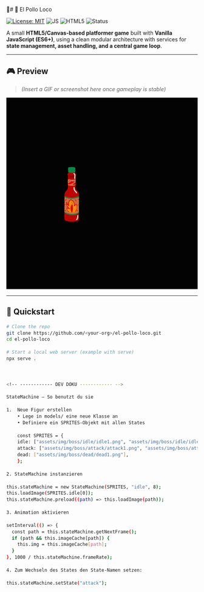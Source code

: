 🐔# 🐔 El Pollo Loco

[![License: MIT](https://img.shields.io/badge/License-MIT-yellow.svg)](LICENSE)
![JS](https://img.shields.io/badge/JavaScript-ES6+-brightgreen)
![HTML5](https://img.shields.io/badge/HTML5-Canvas-orange)
![Status](https://img.shields.io/badge/status-in%20development-blue)

A small **HTML5/Canvas-based platformer game** built with **Vanilla JavaScript (ES6+)**, using a clean modular architecture with services for **state management, asset handling, and a central game loop**.

---

## 🎮 Preview

> _(Insert a GIF or screenshot here once gameplay is stable)_  

![Game Screenshot](assets/img/gif/all_sequences_bottle.gif)

---

## 🚀 Quickstart

```bash
# Clone the repo
git clone https://github.com/<your-org>/el-pollo-loco.git
cd el-pollo-loco

# Start a local web server (example with serve)
npx serve .



<!-- ------------ DEV DOKU ------------ -->

StateMachine – So benutzt du sie

1.  Neue Figur erstellen
    • Lege in models/ eine neue Klasse an
    • Definiere ein SPRITES-Objekt mit allen States

    const SPRITES = {
    idle: ["assets/img/boss/idle/idle1.png", "assets/img/boss/idle/idle2.png"],
    attack: ["assets/img/boss/attack/attack1.png", "assets/img/boss/attack/attack2.png"],
    dead: ["assets/img/boss/dead/dead1.png"],
    };

2. StateMachine instanzieren

this.stateMachine = new StateMachine(SPRITES, "idle", 8);
this.loadImage(SPRITES.idle[0]);
this.stateMachine.preload((path) => this.loadImage(path));

3. Animation aktivieren

setInterval(() => {
  const path = this.stateMachine.getNextFrame();
  if (path && this.imageCache[path]) {
    this.img = this.imageCache[path];
  }
}, 1000 / this.stateMachine.frameRate);

4. Zum Wechseln des States den State-Namen setzen:

this.stateMachine.setState("attack");